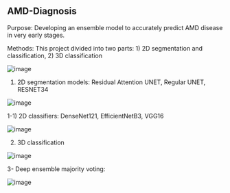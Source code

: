 ## AMD-Diagnosis
Purpose: Developing an ensemble model to accurately predict AMD disease in very early stages.

Methods: This project divided into two parts: 1) 2D segmentation and classification, 2) 3D classification

![image](https://user-images.githubusercontent.com/78983558/170832287-6f605a9d-086c-4280-b485-0bd5e76b21eb.png)

1) 2D segmentation models: Residual Attention UNET, Regular UNET, RESNET34

![image](https://user-images.githubusercontent.com/78983558/170849001-57463f2e-1d18-4613-b616-82e997036a85.png)


   1-1) 2D classifiers: DenseNet121, EfficientNetB3, VGG16
   
   ![image](https://user-images.githubusercontent.com/78983558/170849649-e42c300d-e0fc-4a7a-9aed-2ecde02bd673.png)

2) 3D classification

![image](https://user-images.githubusercontent.com/78983558/170849636-46c76118-d894-49d7-8663-e77b5e74ee21.png)

3- Deep ensemble majority voting:

![image](https://user-images.githubusercontent.com/78983558/170849676-5cd4f183-999a-4abd-9f2c-0aaa91c3cb0f.png)
